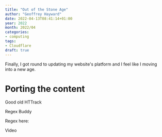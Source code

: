 ```yaml
---
title: "Out of the Stone Age"
author: "Geoffrey Hayward"
date: 2022-04-13T08:41:14+01:00
year: 2022
month: 2022/04
categories:
- computing
tags:
- Cloudflare
draft: true
---
```

Finally, I got round to updating my website's platform and I feel like I moving into a new age. 
<!-- more -->

# Porting the content
Good old  HTTrack

Regex Buddy

Regex here:

Video